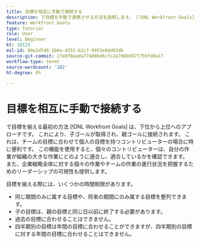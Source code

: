```yaml
---
title: 目標を相互に手動で接続する
description: で目標を手動で連携させる方法を説明します。 [!DNL Workfront Goals].
feature: Workfront Goals
type: Tutorial
role: User
level: Beginner
kt: 10123
exl-id: 00e2dfd6-1b6e-4352-b1c7-9953e84d03db
source-git-commit: 27e8f0aada77488bd6cfc2e786b997f759fd0a17
workflow-type: tm+mt
source-wordcount: '182'
ht-degree: 0%

---
```


# 目標を相互に手動で接続する

で目標を揃える最初の方法 [!DNL Workfront Goals] は、下位から上位へのアプローチです。 これにより、子ゴールが取得され、親ゴールに接続されます。 これは、チームの目標に合わせて個人の目標を持つコントリビューターの場合に特に便利です。 この機能を使用すると、個々のコントリビューターは、自分の作業が組織の大きな作業にどのように適合し、適合しているかを確認できます。 また、企業戦略全体に対する個々の作業やチームの作業の進行状況を把握するためのリーダーシップの可視性も提供します。

目標を揃える際には、いくつかの時間制限があります。

* 同じ期間のみに属する目標や、将来の期間にのみ属する目標を整列できます。
* 子の目標は、親の目標と同じ日以前に終了する必要があります。
* 過去の目標に合わせることはできません。
* 四半期別の目標は年間の目標に合わせることができますが、四半期別の目標に対する年間の目標に合わせることはできません。
